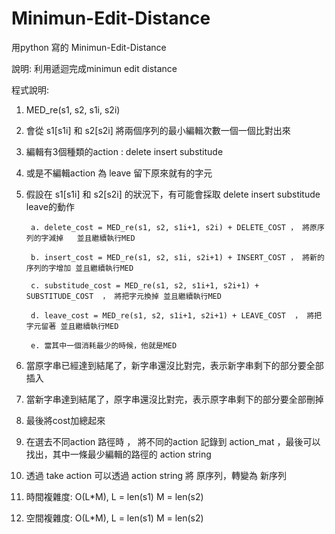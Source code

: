 # Minimun-Edit-Distance
用python 寫的 Minimun-Edit-Distance

說明:
  利用遞迴完成minimun edit distance
 
程式說明:

  1. MED_re(s1, s2, s1i, s2i)
  
  2. 會從 s1[s1i] 和 s2[s2i] 將兩個序列的最小編輯次數一個一個比對出來
  
  3. 編輯有3個種類的action : delete insert substitude
  
  4. 或是不編輯action 為 leave 留下原來就有的字元
  
  5. 假設在 s1[s1i] 和 s2[s2i] 的狀況下，有可能會採取 delete insert substitude leave的動作
  
          a. delete_cost = MED_re(s1, s2, s1i+1, s2i) + DELETE_COST ， 將原序列的字減掉   並且繼續執行MED
          
          b. insert_cost = MED_re(s1, s2, s1i, s2i+1) + INSERT_COST ， 將新的序列的字增加 並且繼續執行MED
          
          c. substitude_cost = MED_re(s1, s2, s1i+1, s2i+1) + SUBSTITUDE_COST  ， 將把字元換掉 並且繼續執行MED
          
          d. leave_cost = MED_re(s1, s2, s1i+1, s2i+1) + LEAVE_COST  ， 將把字元留著 並且繼續執行MED
          
          e. 當其中一個消耗最少的時候，他就是MED
          
  6. 當原字串已經達到結尾了，新字串還沒比對完，表示新字串剩下的部分要全部插入
  
  7. 當新字串達到結尾了，原字串還沒比對完，表示原字串剩下的部分要全部刪掉
  
  8. 最後將cost加總起來
  
  9. 在選去不同action 路徑時 ， 將不同的action 記錄到 action_mat ，最後可以找出，其中一條最少編輯的路徑的 action string
  
  10. 透過 take action 可以透過 action string 將 原序列，轉變為 新序列
  
  11. 時間複雜度: O(L*M), L = len(s1) M = len(s2)
  
  12. 空間複雜度: O(L*M), L = len(s1) M = len(s2)

